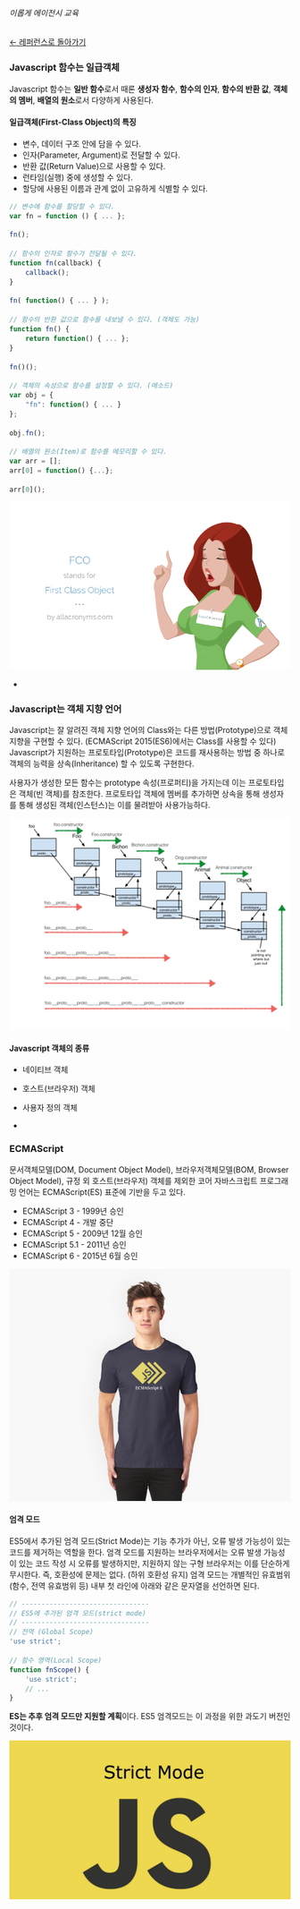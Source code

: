 ###### 이롭게 에이전시 교육

[← 레퍼런스로 돌아가기](js-00-reference.md)

### Javascript 함수는 일급객체

Javascript 함수는 **일반 함수**로서 때론 **생성자 함수**, **함수의 인자**, **함수의 반환 값**, **객체의 멤버**, **배열의 원소**로서 다양하게 사용된다.

#### 일급객체(First-Class Object)의 특징

- 변수, 데이터 구조 안에 담을 수 있다.
- 인자(Parameter, Argument)로 전달할 수 있다.
- 반환 값(Return Value)으로 사용할 수 있다.
- 런타임(실행) 중에 생성할 수 있다.
- 할당에 사용된 이름과 관계 없이 고유하게 식별할 수 있다.

```js
// 변수에 함수를 할당할 수 있다.
var fn = function () { ... };

fn();

// 함수의 인자로 함수가 전달될 수 있다.
function fn(callback) {
	callback();
}

fn( function() { ... } );

// 함수의 반환 값으로 함수를 내보낼 수 있다. (객체도 가능)
function fn() {
	return function() { ... };
}

fn()();

// 객체의 속성으로 함수를 설정할 수 있다. (메소드)
var obj = {
	"fn": function() { ... }
};

obj.fn();

// 배열의 원소(Item)로 함수를 메모리할 수 있다.
var arr = [];
arr[0] = function() {...};

arr[0]();
```

<!--
	참고해서 읽어볼 자료
	http://www.slideshare.net/moschel/javascript-functions
	http://www.slideshare.net/julyfool/secrets-of-the-javascript-ninja-chapter-3-functions-are-fundamental
-->

<!-- ![First-Class Object](http://s.allacronyms.com/257677girl.png) -->
![First-Class Object](images/FCO.png)

-

### Javascript는 객체 지향 언어

Javascript는 잘 알려진 객체 지향 언어의 Class와는 다른 방법(Prototype)으로 객체 지향을 구현할 수 있다.
(ECMAScript 2015(ES6)에서는 Class를 사용할 수 있다) Javascript가 지원하는 프로토타입(Prototype)은
코드를 재사용하는 방법 중 하나로 객체의 능력을 상속(Inheritance) 할 수 있도록 구현한다.

사용자가 생성한 모든 함수는 prototype 속성(프로퍼티)을 가지는데 이는 프로토타입은 객체(빈 객체)를 참조한다.
프로토타입 객체에 멤버를 추가하면 상속을 통해 생성자를 통해 생성된 객체(인스턴스)는 이를 물려받아 사용가능하다.

<!-- ![Javascript Prototype](http://karimbutt.github.io/images/prototype_traversal.001.jpg) -->
![Javascript Prototype](images/OOJS.jpg)

#### Javascript 객체의 종류

- 네이티브 객체
- 호스트(브라우저) 객체
- 사용자 정의 객체

-

### ECMAScript

문서객체모델(DOM, Document Object Model), 브라우저객체모델(BOM, Browser Object Model),
규정 외 호스트(브라우저) 객체를 제외한 코어 자바스크립트 프로그래밍 언어는 ECMAScript(ES) 표준에 기반을 두고 있다.

- ECMAScript 3 - 1999년 승인
- ECMAScript 4 - 개발 중단
- ECMAScript 5 - 2009년 12월 승인
- ECMAScript 5.1 - 2011년 승인
- ECMAScript 6 - 2015년 6월 승인

<!-- ![ES2015](http://ih0.redbubble.net/image.156767766.6614/ra,unisex_tshirt,x1350,322e3f:696a94a5d4,front-c,30,60,940,730-bg,f8f8f8.jpg) -->
![ES2015](images/ES2015.jpg)

#### 엄격 모드

ES5에서 추가된 엄격 모드(Strict Mode)는 기능 추가가 아닌, 오류 발생 가능성이 있는 코드를 제거하는 역할을 한다.
엄격 모드를 지원하는 브라우저에서는 오류 발생 가능성이 있는 코드 작성 시 오류를 발생하지만, 지원하지 않는
구형 브라우저는 이를 단순하게 무시한다. 즉, 호환성에 문제는 없다. (하위 호환성 유지) 엄격 모드는 개별적인
유효범위(함수, 전역 유효범위 등) 내부 첫 라인에 아래와 같은 문자열을 선언하면 된다.

```js
// --------------------------------
// ES5에 추가된 엄격 모드(strict mode)
// --------------------------------
// 전역 (Global Scope)
'use strict';

// 함수 영역(Local Scope)
function fnScope() {
	'use strict';
	// ...
}
```

**ES는 추후 엄격 모드만 지원할 계획**이다. ES5 엄격모드는 이 과정을 위한 과도기 버전인 것이다.

<!-- ![ES Strict Mode](https://i.ytimg.com/vi/CO_JN4zGWrw/maxresdefault.jpg) -->
![ES Strict Mode](images/ES-strict.jpg)